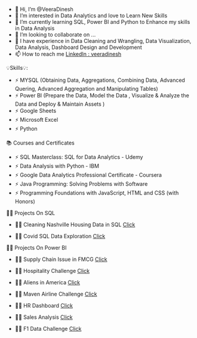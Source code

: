 - 👋  Hi, I’m @VeeraDinesh
- 👀  I’m interested in Data Analytics and love to Learn New Skills
- 🌱  I’m currently learning SQL, Power BI and Python to Enhance my skills in Data Analysis
- 💞️  I’m looking to collaborate on ...
- 🐳  I have experience in Data Cleaning and Wrangling, Data Visualization, Data Analysis, Dashboard Design and Development
- 📫  How to reach me [LinkedIn : veeradinesh](https://www.linkedin.com/in/veeradinesh/)

💡Skills💡:

  - :zap:  MYSQL   (Obtaining Data, Aggregations, Combining Data, Advanced Quering, Advanced Aggregation and Manipulating Tables)
  - :zap:  Power BI (Prepare the Data, Model the Data , Visualize & Analyze the Data and Deploy & Maintain Assets )
  - :zap:  Google Sheets
  - :zap:  Microsoft Excel
  - :zap:  Python

📚 Courses and Certificates

 - :zap:  SQL Masterclass: SQL for Data Analytics - Udemy
 - :zap:  Data Analysis with Python - IBM
 - :zap:  Google Data Analytics Professional Certificate - Coursera
 - :zap:  Java Programming: Solving Problems with Software
 - :zap:  Programming Foundations with JavaScript, HTML and CSS (with Honors)

🧑‍🔬 Projects On SQL

 - :technologist: Cleaning Nashville Housing Data in SQL [Click](https://github.com/VeeraDinesh/SQL-PROJECTS/blob/main/Data%20Cleaning%20using%20Nashville%20Dataset/Data%20Cleaning.sql)
 
 - :technologist: Covid SQL Data Exploration [Click](https://github.com/VeeraDinesh/SQL-PROJECTS/blob/main/Covid%20SQL%20Exploration/Covid%20SQL.sql)



🧑‍🔬 Projects On Power BI

 - 👩‍💻 Supply Chain Issue in FMCG [Click](https://www.novypro.com/project/fmcg-codebasics-supplychain)

 - 👩‍💻 Hospitality Challenge [Click](https://www.novypro.com/project/codebasics-hospitality-challenge-)
 
 - 👩‍💻 Aliens in America [Click](https://www.novypro.com/project/dataanalytics-data-project-powerbi)
 
 - 👩‍💻 Maven Airline Challenge [Click](https://www.novypro.com/project/maven--airline-challenge)
 
 - 👩‍💻 HR Dashboard [Click](https://www.novypro.com/project/hr-dashboard-insights-for-various-categories)
 
 - 👩‍💻 Sales Analysis    [Click](https://www.novypro.com/project/sales-analysis-2)

 - 👩‍💻 F1 Data Challenge [Click](https://www.novypro.com/project/f1-data-challenge)


 


 




<!---
VeeraDinesh/VeeraDinesh is a ✨ special ✨ repository because its `README.md` (this file) appears on your GitHub profile.
You can click the Preview link to take a look at your changes.
--->
